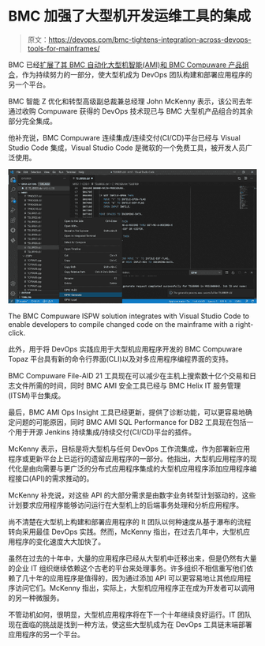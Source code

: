 # BMC 加强了大型机开发运维工具的集成

> 原文：<https://devops.com/bmc-tightens-integration-across-devops-tools-for-mainframes/>

BMC 已经[扩展了其 BMC 自动化大型机智能(AMI)和 BMC Compuware 产品组合](https://www.prnewswire.com/news-releases/bmc-enables-organizations-to-develop-and-deliver-code-faster-301260110.html#)，作为持续努力的一部分，使大型机成为 DevOps 团队构建和部署应用程序的另一个平台。

BMC 智能 Z 优化和转型高级副总裁兼总经理 John McKenny 表示，该公司去年通过收购 Compuware 获得的 DevOps 技术现已与 BMC 大型机产品组合的其余部分完全集成。

他补充说，BMC Compuware 连续集成/连续交付(CI/CD)平台已经与 Visual Studio Code 集成，Visual Studio Code 是微软的一个免费工具，被开发人员广泛使用。

![](img/7dec5990d37b54447bf886bb425ea3ae.png)

The BMC Compuware ISPW solution integrates with Visual Studio Code to enable developers to compile changed code on the mainframe with a right-click.

此外，用于将 DevOps 实践应用于大型机应用程序开发的 BMC Compuware Topaz 平台具有新的命令行界面(CLI)以及对多应用程序编程界面的支持。

BMC Compuware File-AID 21 工具现在可以减少在主机上搜索数十亿个交易和日志文件所需的时间，同时 BMC AMI 安全工具已经与 BMC Helix IT 服务管理(ITSM)平台集成。

最后，BMC AMI Ops Insight 工具已经更新，提供了诊断功能，可以更容易地确定问题的可能原因，同时 BMC AMI SQL Performance for DB2 工具现在包括一个用于开源 Jenkins 持续集成/持续交付(CI/CD)平台的插件。

McKenny 表示，目标是将大型机与任何 DevOps 工作流集成，作为部署新应用程序或更新平台上已运行的遗留应用程序的一部分。他指出，大型机应用程序的现代化是由向需要与更广泛的分布式应用程序集成的大型机应用程序添加应用程序编程接口(API)的需求推动的。

McKenny 补充说，对这些 API 的大部分需求是由数字业务转型计划驱动的，这些计划要求应用程序能够访问运行在大型机上的后端事务处理和分析应用程序。

尚不清楚在大型机上构建和部署应用程序的 It 团队以何种速度从基于瀑布的流程转向采用最佳 DevOps 实践。然而，McKenny 指出，在过去几年中，大型机应用程序的变化速度大大加快了。

虽然在过去的十年中，大量的应用程序已经从大型机中迁移出来，但是仍然有大量的企业 IT 组织继续依赖这个古老的平台来处理事务。许多组织不相信重写他们依赖了几十年的应用程序是值得的，因为通过添加 API 可以更容易地让其他应用程序访问它们。McKenny 指出，实际上，大型机应用程序正在成为开发者可以调用的另一种微服务。

不管动机如何，很明显，大型机应用程序将在下一个十年继续良好运行。IT 团队现在面临的挑战是找到一种方法，使这些大型机成为在 DevOps 工具链末端部署应用程序的另一个平台。